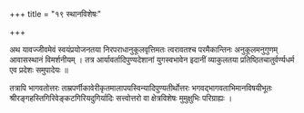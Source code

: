 +++
title = "१९ स्थानविशेषः"

+++

अथ यावज्जीवमेवं स्वयंप्रयोजनतया निरपराधानुकूलवृत्तिमतः त्वरावतश्च परमैकान्तिनः अनुकूलमनुगुणम् आवासस्थानं विमर्शनीयम् । तत्र आर्यावर्तादिपुण्यदेशानां युगस्वभावेन इदानीं व्याकुलतया प्रतिष्ठितचातुर्वर्ण्यधर्म एव प्रदेशः समुपादेयः ॥

तत्रापि भागवतोत्तरः ताम्रपर्णीकावेरीकृतमालापयस्विन्यादिपुण्यतीर्थोत्तरः भगवद्भागवताभिमानविषयीभूतः श्रीरङ्गहस्तिगिरिवेङ्कटगिरियदुगिर्यादिः सत्त्वोत्तरो वा क्षेत्रविशेषः मुमुक्षुभिः परिग्राह्यः ।

